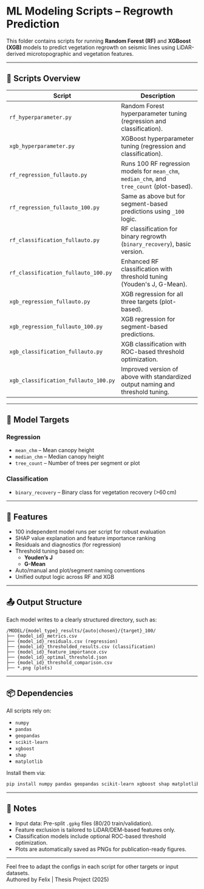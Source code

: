 # ML Modeling Scripts – Regrowth Prediction

This folder contains scripts for running **Random Forest (RF)** and **XGBoost (XGB)** models to predict vegetation regrowth on seismic lines using LiDAR-derived microtopographic and vegetation features.

---

## 📁 Scripts Overview

| Script | Description |
|--------|-------------|
| `rf_hyperparameter.py` | Random Forest hyperparameter tuning (regression and classification). |
| `xgb_hyperparameter.py` | XGBoost hyperparameter tuning (regression and classification). |
| `rf_regression_fullauto.py` | Runs 100 RF regression models for `mean_chm`, `median_chm`, and `tree_count` (plot-based). |
| `rf_regression_fullauto_100.py` | Same as above but for segment-based predictions using `_100` logic. |
| `rf_classification_fullauto.py` | RF classification for binary regrowth (`binary_recovery`), basic version. |
| `rf_classification_fullauto_100.py` | Enhanced RF classification with threshold tuning (Youden's J, G-Mean). |
| `xgb_regression_fullauto.py` | XGB regression for all three targets (plot-based). |
| `xgb_regression_fullauto_100.py` | XGB regression for segment-based predictions. |
| `xgb_classification_fullauto.py` | XGB classification with ROC-based threshold optimization. |
| `xgb_classification_fullauto_100.py` | Improved version of above with standardized output naming and threshold tuning. |

---

## 🧠 Model Targets

### Regression
- `mean_chm` – Mean canopy height
- `median_chm` – Median canopy height
- `tree_count` – Number of trees per segment or plot

### Classification
- `binary_recovery` – Binary class for vegetation recovery (>60 cm)

---

## 🧪 Features

- 100 independent model runs per script for robust evaluation
- SHAP value explanation and feature importance ranking
- Residuals and diagnostics (for regression)
- Threshold tuning based on:
  - **Youden’s J**
  - **G-Mean**
- Auto/manual and plot/segment naming conventions
- Unified output logic across RF and XGB

---

## 📤 Output Structure

Each model writes to a clearly structured directory, such as:

```
/MODEL/{model_type}_results/{auto|chosen}/{target}_100/
├── {model_id}_metrics.csv
├── {model_id}_residuals.csv (regression)
├── {model_id}_thresholded_results.csv (classification)
├── {model_id}_feature_importance.csv
├── {model_id}_optimal_threshold.json
├── {model_id}_threshold_comparison.csv
├── *.png (plots)
```

---

## 📦 Dependencies

All scripts rely on:

- `numpy`
- `pandas`
- `geopandas`
- `scikit-learn`
- `xgboost`
- `shap`
- `matplotlib`

Install them via:

```bash
pip install numpy pandas geopandas scikit-learn xgboost shap matplotlib
```

---

## 📌 Notes

- Input data: Pre-split `.gpkg` files (80/20 train/validation).
- Feature exclusion is tailored to LiDAR/DEM-based features only.
- Classification models include optional ROC-based threshold optimization.
- Plots are automatically saved as PNGs for publication-ready figures.

---

Feel free to adapt the configs in each script for other targets or input datasets.  
Authored by Felix | Thesis Project (2025)
